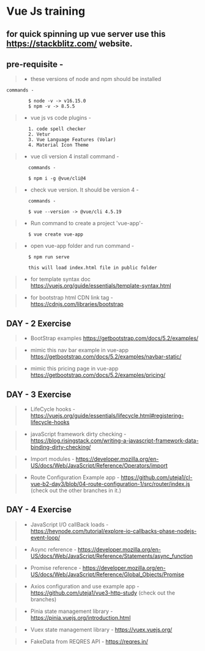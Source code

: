 # Vue Js training

## for quick spinning up vue server use this https://stackblitz.com/ website.

## pre-requisite -

> - these versions of node and npm should be installed

```
commands -

		$ node -v -> v16.15.0
		$ npm -v -> 8.5.5
```

> - vue js vs code plugins -

```
		1. code spell checker
		2. Vetur
		3. Vue Language Features (Volar)
		4. Material Icon Theme

```

> - vue cli version 4 install command -

```
		commands -

		$ npm i -g @vue/cli@4
```

> - check vue version. It should be version 4 -

```
		commands -

		$ vue --version -> @vue/cli 4.5.19
```

> - Run command to create a project 'vue-app'-

```
    	$ vue create vue-app
```

> - open vue-app folder and run command -

```
		$ npm run serve

		this will load index.html file in public folder
```

> - for template syntax doc https://vuejs.org/guide/essentials/template-syntax.html

> - for bootstrap html CDN link tag - https://cdnjs.com/libraries/bootstrap

## DAY - 2 Exercise

> - BootStrap examples https://getbootstrap.com/docs/5.2/examples/

> - mimic this nav bar example in vue-app https://getbootstrap.com/docs/5.2/examples/navbar-static/

> - mimic this pricing page in vue-app https://getbootstrap.com/docs/5.2/examples/pricing/

## DAY - 3 Exercise

> - LifeCycle hooks - https://vuejs.org/guide/essentials/lifecycle.html#registering-lifecycle-hooks

> - javaScript framework dirty checking - https://blog.risingstack.com/writing-a-javascript-framework-data-binding-dirty-checking/

> - Import modules - https://developer.mozilla.org/en-US/docs/Web/JavaScript/Reference/Operators/import

> - Route Configuration Example app - https://github.com/uteja1/cl-vue-b2-day3/blob/04-route-configuration-1/src/router/index.js (check out the other branches in it.)

## DAY - 4 Exercise

> - JavaScript I/O callBack loads - https://heynode.com/tutorial/explore-io-callbacks-phase-nodejs-event-loop/

> - Async reference - https://developer.mozilla.org/en-US/docs/Web/JavaScript/Reference/Statements/async_function

> - Promise reference - https://developer.mozilla.org/en-US/docs/Web/JavaScript/Reference/Global_Objects/Promise

> - Axios configuration and use example app - https://github.com/uteja1/vue3-http-study (check out the branches)

> - Pinia state management library - https://pinia.vuejs.org/introduction.html

> - Vuex state management library - https://vuex.vuejs.org/

> - FakeData from REQRES API - https://reqres.in/
